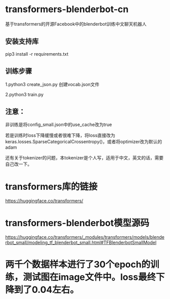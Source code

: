 # transformers-blenderbot-cn
基于transformers的开源Facebook中的blenderbot训练中文聊天机器人
## 安装支持库
pip3 install -r requirements.txt
## 训练步骤
1.python3 create_json.py 创建vocab.json文件

2.python3 train.py


## 注意：
非训练是将config_small.json中的use_cache改为true

若是训练时loss下降缓慢或者很难下降，将loss直接改为keras.losses.SparseCategoricalCrossentropy()，或者将optimizer改为默认的adam


还有关于tokenizer的问题，本tokenizer是个人写，适用于中文，英文的话，需要自己改一下。

# transformers库的链接

https://huggingface.co/transformers/

# transformers-blenderbot模型源码
https://huggingface.co/transformers/_modules/transformers/models/blenderbot_small/modeling_tf_blenderbot_small.html#TFBlenderbotSmallModel

# 两千个数据样本进行了30个epoch的训练，测试图在image文件中。loss最终下降到了0.04左右。


